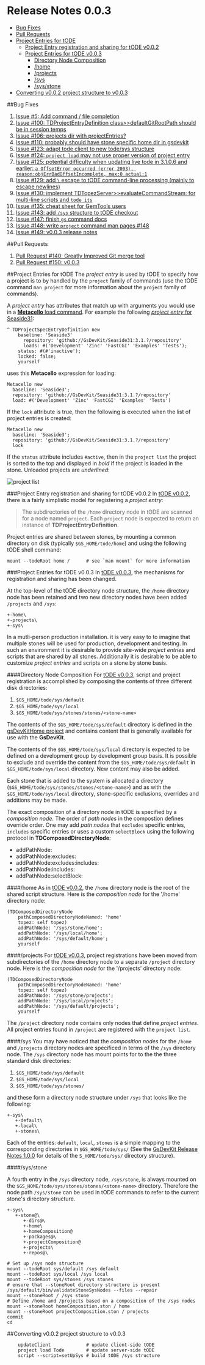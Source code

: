 # Release Notes 0.0.3

- [Bug Fixes](#bug-fixes)
- [Pull Requests](#pull-requests)
- [Project Entries for tODE](#project-entries-for-tode)
  - [Project Entry registration and sharing for tODE v0.0.2](#project-entry-registration-and-sharing-for-tode-v002)
  - [Project Entries for tODE v0.0.3](#project-entries-for-tode-v003)
    - [Directory Node Composition](#directory-node-composition)
    - [/home](#home)
    - [/projects](#projects)
    - [/sys](#sys)
    - [/sys/stone](#sys-stone)
- [Converting v0.0.2 project structure to v0.0.3](#converting-v002-project-structure-to-v003)

##Bug Fixes
1. [Issue #5: Add command / file completion][12]
2. [Issue #100: TDProjectEntryDefinition class>>defaultGitRootPath should be in session temps][17]
1. [Issue #106: projects dir with projectEntries?][7]
1. [Issue #110: probably should have stone specific home dir in gsdevkit][6]
2. [Issue #123: adapt tode client to new tode/sys structure][8]
3. [Issue #124: `project load` may not use proper version of project entry][10]
3. [Issue #125: potential difficulty when updating live tode in 3.1.0.6 and earlier: `a OffsetError occurred (error 2003), reason:objErrBadOffsetIncomplete, max:0 actual:1`][9]
4. [Issue #129: add `\` escape to tODE command-line processing (mainly to escape newlines)][11]
5. [Issue #130: implement TDTopezServer>>evaluateCommandStream: for multi-line scripts and `tode its`][13]
6. [Issue #135: cheat sheet for GemTools users][15]
6. [Issue #143: add `/sys` structure to tODE checkout][14]
7. [Issue #147: finish `gs` command docs][16]
8. [Issue #148: write `project` command man pages #148][18]
9. [Issue #149: v0.0.3 release notes][19]

##Pull Requests
1. [Pull Request #140: Greatly Improved Git merge tool][21]
1. [Pull Request #150: v0.0.3][20]

##Project Entries for tODE
The *project entry* is used by tODE to specify how a project is to by handled by the `project` family of commands (use the tODE command `man project` for more information about the `project` family of commands).

A *project entry* has attributes that match up with arguments you would use in a [**Metacello** load command][3].
For example the following [*project entry* for Seaside31][5]:

```Smalltalk
^ TDProjectSpecEntryDefinition new
    baseline: 'Seaside3'
      repository: 'github://GsDevKit/Seaside31:3.1.?/repository'
      loads: #('Development' 'Zinc' 'FastCGI' 'Examples' 'Tests');
    status: #(#'inactive');
    locked: false;
    yourself
```

uses this **Metacello** expression for loading:

```Smalltalk
Metacello new
  baseline: 'Seaside3';
  repository: 'github://GsDevKit/Seaside31:3.1.?/repository'
  load: #('Development' 'Zinc' 'FastCGI' 'Examples' 'Tests')
```

If the `lock` attribute is true, then the following is executed when the list of project entries is created:

```Smalltalk
Metacello new
  baseline: 'Seaside3';
  repository: 'github://GsDevKit/Seaside31:3.1.?/repository'
  lock
```

If the `status` attribute includes `#active`, then in the `project list` the project is sorted to the top and displayed in *bold* if the project is loaded in the stone. 
Unloaded projects are *underlined*:

![project list][4]

###Project Entry registration and sharing for tODE v0.0.2
In [tODE v0.0.2][1], there is a fairly simplistic model for registering a *project entry*:

> The subdirectories of the `/home` directory node in tODE are scanned for a node named `project`. 
Each `project` node is expected to return an instance of **TDProjectEntryDefinition**.

Project entries are shared between stones, by mounting a common directory on disk (typically `$GS_HOME/tode/home`) and using the following tODE shell command:

```
mount --todeRoot home /      # see `man mount` for more information
```

###Project Entries for tODE v0.0.3
In [tODE v0.0.3][22], the mechanisms for registration and sharing has been changed.

At the top-level of the tODE directory node structure, the `/home` directory node has been retained and two new directory nodes have been added `/projects` and `/sys`:

```
+-home\
+-projects\
+-sys\
```

In a mutli-person production installation. it is very easy to to imagine that multiple stones will be used for production, development and testing.
In such an environment it is desirable to provide site-wide *project entries* and scripts that are shared by all stones.
Additionally it is desirable to be able to customize *project entries* and scripts on a stone by stone basis.

####Directory Node Composition
For [tODE v0.0.3][22], script and project registration is accomplished by composing the contents of three different disk directories:

1. `$GS_HOME/tode/sys/default`
2. `$GS_HOME/tode/sys/local`
3. `$GS_HOME/tode/sys/stones/stones/<stone-name>`

The contents of the `$GS_HOME/tode/sys/default` directory is defined in the [gsDevKitHome project][23] and contains content that is generally available for use with the **GsDevKit**.

The contents of the `$GS_HOME/tode/sys/local` directory is expected to be defined on a development group by development group basis.
It is possible to exclude and override the content from the `$GS_HOME/tode/sys/default` in `$GS_HOME/tode/sys/local`
 directory. 
New content may also be added.

Each stone that is added to the system is allocated a directory (`$GS_HOME/tode/sys/stones/stones/<stone-name>`) and as with the  `$GS_HOME/tode/sys/local` directory, stone-specific exclusions, overrides and additions may be made.

The exact composition of a directory node in tODE is specified by a *composition node*.
The order of *path nodes* in the compostion defines override order. 
One may add *path nodes* that `excludes` specific entries, `includes` specific entries or uses a custom `selectBlock` using the following protocol in **TDComposedDirectoryNode**:

- addPathNode:
- addPathNode:excludes:
- addPathNode:excludes:includes:
- addPathNode:includes:
- addPathNode:selectBlock:



####/home
As in [tODE v0.0.2][1], the `/home` directory node is the root of the shared script structure.
Here is the *composition node* for the '/home' directory node:

```Smalltalk
(TDComposedDirectoryNode
    pathComposedDirectoryNodeNamed: 'home'
    topez: self topez)
    addPathNode: '/sys/stone/home';
    addPathNode: '/sys/local/home';
    addPathNode: '/sys/default/home';
    yourself
```

####/projects
For [tODE v0.0.3][22], project registrations have been moved from subdirectories of the `/home` directory node to a separate `/project` directory node. 
Here is the *composition node* for the '/projects' directory node:

```Smalltalk
(TDComposedDirectoryNode
    pathComposedDirectoryNodeNamed: 'home'
    topez: self topez)
    addPathNode: '/sys/stone/projects';
    addPathNode: '/sys/local/projects';
    addPathNode: '/sys/default/projects';
    yourself
```

The `/project` directory node contains only nodes that define *project entries*.
All project entries found in `/project` are registered with the `project list`.

####/sys
You may have noticed that the *composition nodes* for the `/home` and `/projects` directory nodes are specificed in terms of the `/sys` directory node.
The `/sys` directory node has mount points for to the the three standard disk directories:

1. `$GS_HOME/tode/sys/default`
2. `$GS_HOME/tode/sys/local`
3. `$GS_HOME/tode/sys/stones/`

and these form a directory node structure under `/sys` that looks like the following:

```
+-sys\
   +-default\
   +-local\
   +-stones\
```

Each of the entries: `default`, `local`, `stones` is a simple mapping to the corresponding directories in `$GS_HOME/tode/sys/` (See the [GsDevKit Release Notes 1.0.0][24] for details of the `S_HOME/tode/sys/` directory structure).

####/sys/stone

A fourth entry in the `/sys` directory node, `/sys/stone`, is always mounted on the `$GS_HOME/tode/sys/stones/stones/<stone-name>` directory.
Therefore the node path `/sys/stone` can be used in tODE commands to refer to the current stone's directory structure.

```
+-sys\
   +-stone@\
      +-dirs@\
      +-home\
      +-homeComposition@
      +-packages@\
      +-projectComposition@
      +-projects\
      +-repos@\
```

```
# Set up /sys node structure
mount --todeRoot sys/default /sys default
mount --todeRoot sys/local /sys local
mount --todeRoot sys/stones /sys stones
# ensure that --stoneRoot directory structure is present
/sys/default/bin/validateStoneSysNodes --files --repair
mount --stoneRoot / /sys stone
# Define /home and /projects based on a composition of the /sys nodes
mount --stoneRoot homeComposition.ston / home
mount --stoneRoot projectComposition.ston / projects
commit
cd 
```

##Converting v0.0.2 project structure to v0.0.3

```
    updateClient             # update client-side tODE
    project load Tode        # update server-side tODE
    script --script=setUpSys # build tODE /sys structure
```

[1]: https://github.com/dalehenrich/tode/releases/tag/v0.0.2
[2]: https://github.com/dalehenrich/metacello-work/blob/master/docs/LockCommandReference.md#lock-command-reference
[3]: https://github.com/dalehenrich/metacello-work/blob/master/docs/MetacelloScriptingAPI.md#loading
[4]: images/projectList.png
[5]: https://github.com/GsDevKit/gsDevKitHome/blob/master/tode/sys/default/projects/seaside.ston
[6]: https://github.com/dalehenrich/tode/issues/110
[7]: https://github.com/dalehenrich/tode/issues/106
[8]: https://github.com/dalehenrich/tode/issues/123
[9]: https://github.com/dalehenrich/tode/issues/125
[10]:  https://github.com/dalehenrich/tode/issues/124
[11]:  https://github.com/dalehenrich/tode/issues/129
[12]:  https://github.com/dalehenrich/tode/issues/5
[13]:  https://github.com/dalehenrich/tode/issues/130
[14]:  https://github.com/dalehenrich/tode/issues/143
[15]:  https://github.com/dalehenrich/tode/issues/135
[16]:  https://github.com/dalehenrich/tode/issues/147
[17]:  https://github.com/dalehenrich/tode/issues/100
[18]:  https://github.com/dalehenrich/tode/issues/148
[19]:  https://github.com/dalehenrich/tode/issues/149
[20]:  https://github.com/dalehenrich/tode/pull/150
[21]:  https://github.com/dalehenrich/tode/pull/140
[22]: https://github.com/dalehenrich/tode/releases/tag/v0.0.3
[23]: https://github.com/GsDevKit/gsDevKitHome
[24]: https://github.com/GsDevKit/gsDevKitHome/blob/master/docs/releaseNotes/releaseNotes1.0.0.md
